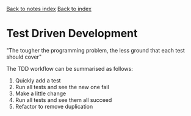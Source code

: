 [Back to notes index](index "wikilink") [Back to
index](/index "wikilink")

# Test Driven Development

"The tougher the programming problem, the less ground that each test
should cover"

The TDD workflow can be summarised as follows:

1.  Quickly add a test
2.  Run all tests and see the new one fail
3.  Make a little change
4.  Run all tests and see them all succeed
5.  Refactor to remove duplication
